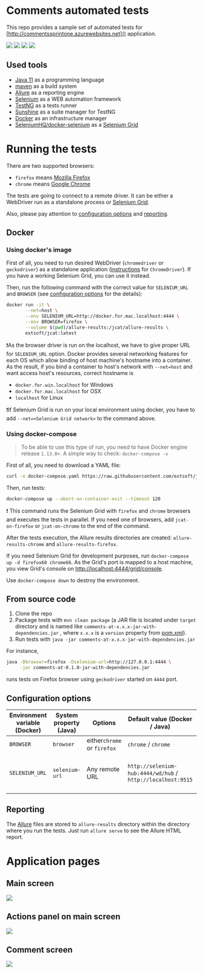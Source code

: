 # Comments automated tests
This repo provides a sample set of automated tests for [http://commentssprintone.azurewebsites.net]() application.

![](https://img.shields.io/github/license/extsoft/jcat.svg)
![](https://img.shields.io/docker/automated/extsoft/jcat.svg)
![](https://img.shields.io/docker/build/extsoft/jcat.svg)
![](https://travis-ci.org/extsoft/jcat.svg?branch=master)

## Used tools
- [Java 11](https://www.oracle.com/technetwork/java/javase/downloads/index.html) as a programming language
- [maven](https://maven.apache.org) as a build system
- [Allure](http://allure.qatools.ru) as a reporting engine
- [Selenium](https://www.seleniumhq.org) as a WEB automation framework
- [TestNG](http://testng.org/doc/) as a tests runner
- [Sunshine](https://github.com/tatools/sunshine/) as a suite manager for TestNG
- [Docker](https://www.docker.com) as an infrastructure manager
- [SeleniumHQ/docker-selenium](https://github.com/SeleniumHQ/docker-selenium) as a [Selenium Grid](https://www.seleniumhq.org/docs/07_selenium_grid.jsp)

# Running the tests
There are two supported browsers:
- `firefox` means [Mozilla Firefox](https://www.mozilla.org)
- `chrome` means [Google Chrome](https://www.google.com/chrome/)

The tests are going to connect to a remote driver. It can be either a WebDriver run as a 
 standalone process or [Selenium Grid](https://www.seleniumhq.org/docs/07_selenium_grid.jsp).

Also, please pay attention to [configuration options](#configuration-options) and [reporting](#reporting).

## Docker
### Using docker's image
First of all, you need to run desired WebDriver (`chromedriver` or `geckodriver`) as a standalone application ([instructions](https://github.com/SeleniumHQ/selenium/wiki/ChromeDriver#running-chromedriver-as-a-standalone-process) for `ChromeDriver`). If you have a working Selenium Grid, you can use it instead.

Then, run the following command with the correct value for `SELENIUM_URL` and `BROWSER` (see [configuration options](#configuration-options)  for the details):
```bash
docker run -it \
       --net=host \
       --env SELENIUM_URL=http://docker.for.mac.localhost:4444 \
       --env BROWSER=firefox \
       --volume $(pwd)/allure-results:/jcat/allure-results \
       extsoft/jcat:latest
```

:exclamation:As the browser driver is run on the localhost, we have to give proper URL for `SELENIUM_URL` option. Docker provides several networking features for each OS which allow binding of host machine's hostname into a container. As the result, if you bind a container to host's network with `--net=host` and want access host's resources, correct hostname is
- `docker.for.win.localhost` for Windows
- `docker.for.mac.localhost` for OSX
- `localhost` for Linux

:exclamation:If Selenium Grid is run on your local environment using docker, you have to add `--net=<Selenium Grid network>` to the command above.

### Using docker-compose
> To be able to use this type of run, you need to have Docker engine release `1.13.0+`. A simple way to check: `docker-compose -v`

First of all, you need to download a YAML file: 
```bash
curl -o docker-compose.yaml https://raw.githubusercontent.com/extsoft/jcat/master/docker-compose.yaml
```

Then, run tests: 
```bash
docker-compose up --abort-on-container-exit --timeout 120
```
:exclamation: This command runs the Selenium Grid with `firefox` and `chrome` browsers and executes the tests in parallel.  If you need one of browsers, add `jcat-on-firefox` or `jcat-on-chrome` to the end of the command.

After the tests execution, the Allure results directories are created: `allure-results-chrome` and `allure-results-firefox`. 

If you need Selenium Grid for development purposes, run `docker-compose up -d firefox60 chrome66`. As the Grid's port is mapped to a host machine, you view Grid's console on [http://localhost:4444/grid/console]().

Use `docker-compose down` to destroy the environment.

## From source code
1. Clone the repo
2. Package tests  with `mvn clean package` (a JAR file is located under `target` directory and is named like `comments-at-x.x.x-jar-with-dependencies.jar` , where `x.x.x` is a `version` property from [pom.xml](pom.xml)).
3. Run tests with `java -jar comments-at-x.x.x-jar-with-dependencies.jar`

For instance,
```bash
java -Dbrowser=firefox -Dselenium-url=http://127.0.0.1:4444 \
     -jar comments-at-0.1.0-jar-with-dependencies.jar
``` 
runs tests on Firefox browser using `geckodriver` started on `4444` port.

## Configuration options
Environment variable (Docker) | System property (Java) | Options | Default value (Docker / Java) | Description
---|---|---|---|---
`BROWSER` | `browser` | either`chrome` or `firefox` | `chrome` / `chrome` | A browser for testing
`SELENIUM_URL` | `selenium-url` |Any remote URL | `http://selenium-hub:4444/wd/hub` / `http://localhost:9515` | An URL to remove driver or Selenium Grid

## Reporting
The [Allure](http://allure.qatools.ru) files are stored to `allure-results` directory within the directory where you run the tests. Just run `allure serve` to see the Allure HTML report.

# Application pages
## Main screen
![](docs/pages/main-page.png)

## Actions panel on main screen
![](docs/pages/actions-panel.png)

## Comment screen
![](docs/pages/comment.png)
